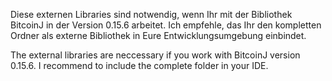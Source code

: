 Diese externen Libraries sind notwendig, wenn Ihr mit der Bibliothek BitcoinJ in der Version 0.15.6 arbeitet. Ich empfehle, das Ihr den kompletten Ordner als externe Bibliothek in Eure Entwicklungsumgebung einbindet.

The external libraries are neccessary if you work with BitcoinJ version 0.15.6. I recommend to include the complete folder in your IDE.
